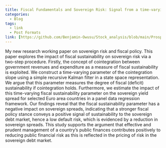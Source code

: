```yaml
---
title: Fiscal Fundamentals and Sovereign Risk: Signal from a time-varying parameter"
categories:
  - Blog
tags:
  - link
  - Post Formats
link: [https://github.com/Benjamin-Owusu/Stock_analysis/blob/main/Prospective_Stocks.ipynb](https://www.researchsquare.com/article/rs-7237521/v1)
---
```


My new research working paper on sovereign risk and fiscal policy. This paper explores the impact of fiscal sustainability on sovereign risk via a two-step procedure. Firstly, the concept of cointegration between government revenues and expenditure as a measure of fiscal sustainability is exploited. We construct a time-varying parameter of the cointegration slope using a simple recursive Kalman filter in a state space representation. We argue that this parameter measures the degree of fiscal (deficit) sustainability if cointegration holds. Furthermore, we estimate the impact of this time-varying fiscal sustainability parameter on the sovereign yield spread for selected Euro area countries in a panel data regression framework. Our findings reveal that the fiscal sustainability parameter has a negative impact on sovereign spreads, indicating that a stronger fiscal policy stance conveys a positive signal of sustainability to the sovereign debt market,  hence a low default risk, which is evidenced by a reduction in sovereign spreads. This study supports the argument that effective and prudent management of a country’s public finances contributes positively to reducing public financial risk as this is reflected in the pricing of risk in the sovereign debt market. 
